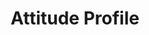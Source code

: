 ---
title: "Attitude Profile"

categories: ['']

tags: ['Attitude', 'Profile']

arwords: 'سجل الانطباعات'

arexps: []

enwords: ['Attitude Profile']

enexps: []

arlexicons: 'س'

enlexicons: 'A'

authors: ['Ruqayya Roshdy']

translators: ['']

citations: 'تطبيقات الذكاء الاصطناعي في خدمة اللغة العربية'

sources: 'مركز الملك عبدالله بن عبدالعزيز الدولي لخدمة اللغة العربية'

word: "true"

slug: ""
---